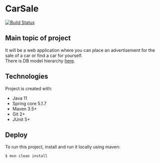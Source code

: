 # CarSale
[![Build Status](https://travis-ci.com/java-fat-unicorn-team/CarSale.svg?branch=dev)](https://travis-ci.com/java-fat-unicorn-team/CarSale)
## Main topic of project
It will be a web application where you can place an advertisement for the sale of a car or find a car for yourself.\
There is DB model hierarchy [here](https://github.com/java-fat-unicorn-team/CarSale/blob/dev/docs/diagram.png).

## Technologies
Project is created with:
* Java 11
* Spring core 5.1.7
* Maven 3.5+
* Git 2+
* JUnit 5+
	
## Deploy
To run this project, install and run it locally using maven:

```
$ mvn clean install
```